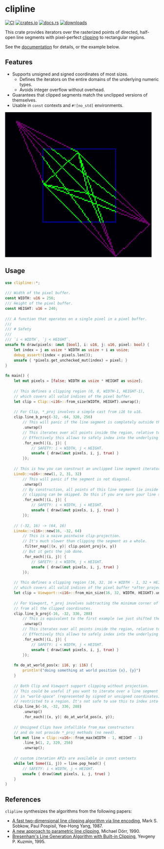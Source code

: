 # clipline

[![CI](https://github.com/nxsaken/clipline/actions/workflows/ci.yml/badge.svg)](https://github.com/nxsaken/clipline/actions/workflows/ci.yml)
[![crates.io](https://img.shields.io/crates/v/clipline.svg)](https://crates.io/crates/clipline)
[![docs.rs](https://img.shields.io/docsrs/clipline)](https://docs.rs/clipline/latest/clipline)
[![downloads](https://img.shields.io/crates/d/clipline.svg)](https://crates.io/crates/clipline)

This crate provides iterators over the rasterized points of directed, half-open line segments with pixel-perfect [clipping][clip] to rectangular regions.

See the [documentation](https://docs.rs/clipline/latest/clipline) for details,
or the example below.

## Features

- Supports unsigned and signed coordinates of most sizes.
  - Defines the iterators on the entire domains of the underlying numeric types.
  - Avoids integer overflow without overhead.
- Guarantees that clipped segments match the unclipped versions of themselves.
- Usable in `const` contexts and `#![no_std]` environments.

![`clipline` in action](img/clip.gif)

## Usage

```rust
use clipline::*;

/// Width of the pixel buffer.
const WIDTH: u16 = 256;
/// Height of the pixel buffer.
const HEIGHT: u16 = 240;

/// A function that operates on a single pixel in a pixel buffer.
///
/// # Safety
///
/// `i < WIDTH`, `j < HEIGHT`.
unsafe fn draw(pixels: &mut [bool], i: u16, j: u16, pixel: bool) {
    let index = j as usize * WIDTH as usize + i as usize;
    debug_assert!(index < pixels.len());
    unsafe { *pixels.get_unchecked_mut(index) = pixel; }
}

fn main() {
    let mut pixels = [false; WIDTH as usize * HEIGHT as usize];
  
    // This defines a clipping region (0, 0, WIDTH-1, HEIGHT-1),
    // which covers all valid indices of the pixel buffer.
    let clip = Clip::<i16>::from_size(WIDTH, HEIGHT).unwrap();
  
    // For Clip, *_proj involves a simple cast from i16 to u16.
    clip.line_b_proj(-32, -64, 320, 256)
        // This will panic if the line segment is completely outside the region.
        .unwrap()
        // This iterates over all points inside the region, relative to that region.
        // Effectively this allows to safely index into the underlying buffer.
        .for_each(|(i, j)| {
            // SAFETY: i < WIDTH, j < HEIGHT.
            unsafe { draw(&mut pixels, i, j, true) }
        });
  
    // This is how you can construct an unclipped line segment iterator.
    LineD::<u16>::new(1, 2, 31, 32)
        // This will panic if the segment is not diagonal.
        .unwrap()
        // By construction, all points of this line segment lie inside the region, thus
        // clipping can be skipped. Do this if you are sure your line segments are inside.
        .for_each(|(i, j)| {
            // SAFETY: i < WIDTH, j < HEIGHT.
            unsafe { draw(&mut pixels, i, j, true) }
        });
  
    // (-32, 16) -> (64, 16)
    LineAx::<i16>::new(16, -32, 64)
        // This is a naive pointwise clip-projection.
        // It's much slower than clipping the segment as a whole.
        .filter_map(|(x, y)| clip.point_proj(x, y))
        // But it gets the job done.
        .for_each(|(i, j)| {
            // SAFETY: i < WIDTH, j < HEIGHT.
            unsafe { draw(&mut pixels, i, j, true) }
        });
  
    // This defines a clipping region (16, 32, 16 + WIDTH - 1, 32 + HEIGHT - 1),
    // which covers all valid indices of the pixel buffer *after projection*.
    let clip = Viewport::<i16>::from_min_size(16, 32, WIDTH, HEIGHT).unwrap();
  
    // For Viewport, *_proj involves subtracting the minimum corner of the Viewport
    // from all the clipped coordinates.
    clip.line_b_proj(-16, -32, 336, 288)
        // This is equivalent to the first example (we just shifted the original line segment).
        .unwrap()
        // This iterates over all points inside the region, relative to that region.
        // Effectively this allows to safely index into the underlying buffer.
        .for_each(|(i, j)| {
            // SAFETY: i < WIDTH, j < HEIGHT.
            unsafe { draw(&mut pixels, i, j, true) }
        });
  
    fn do_at_world_pos(x: i16, y: i16) {
        println!("doing something at world position {x}, {y}")
    }
  
    // Both Clip and Viewport support clipping without projection.
    // This could be useful if you want to iterate over a line segment
    // in "world-space" (represented by signed or unsigned coordinates),
    // restricted to a region. It's not safe to use this to index into a grid.
    clip.line_b(-16, -32, 336, 288)
        .unwrap()
        .for_each(|(x, y)| do_at_world_pos(x, y));
  
    // Unsigned Clips have infallible from_max constructors
    // and do not provide *_proj methods (no need).
    let mut line = Clip::<u16>::from_max(WIDTH - 1, HEIGHT - 1)
        .line_b(1, 2, 320, 256)
        .unwrap();
  
    // custom iteration APIs are available in const contexts
    while let Some((i, j)) = line.pop_head() {
        // SAFETY: i < WIDTH, j < HEIGHT.
        unsafe { draw(&mut pixels, i, j, true) }
    }
}
```

## References

`clipline` synthesizes the algorithms from the following papers:

* [A fast two-dimensional line clipping algorithm via line encoding][spy],
  Mark S. Sobkow, Paul Pospisil, Yee-Hong Yang, 1987.
* [A new approach to parametric line clipping][dorr],
  Michael Dörr, 1990.
* [Bresenham's Line Generation Algorithm with Built-in Clipping][kuzmin],
  Yevgeny P. Kuzmin, 1995.

[clip]: https://en.wikipedia.org/wiki/Line_clipping
[bres]: https://en.wikipedia.org/wiki/Bresenham%27s_line_algorithm
[spy]: https://doi.org/10.1016/0097-8493(87)90061-6
[dorr]: https://doi.org/10.1016/0097-8493(90)90067-8
[kuzmin]: https://doi.org/10.1111/1467-8659.1450275